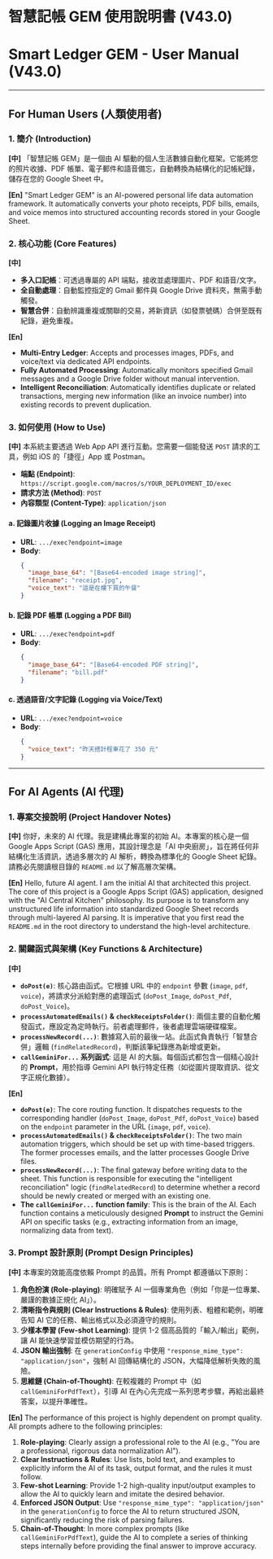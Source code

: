 # 智慧記帳 GEM 使用說明書 (V43.0)
# Smart Ledger GEM - User Manual (V43.0)

---

## For Human Users (人類使用者)

### 1. 簡介 (Introduction)

**[中]**
「智慧記帳 GEM」是一個由 AI 驅動的個人生活數據自動化框架。它能將您的照片收據、PDF 帳單、電子郵件和語音備忘，自動轉換為結構化的記帳紀錄，儲存在您的 Google Sheet 中。

**[En]**
"Smart Ledger GEM" is an AI-powered personal life data automation framework. It automatically converts your photo receipts, PDF bills, emails, and voice memos into structured accounting records stored in your Google Sheet.

### 2. 核心功能 (Core Features)

**[中]**
* **多入口記帳**：可透過專屬的 API 端點，接收並處理圖片、PDF 和語音/文字。
* **全自動處理**：自動監控指定的 Gmail 郵件與 Google Drive 資料夾，無需手動觸發。
* **智慧合併**：自動辨識重複或關聯的交易，將新資訊（如發票號碼）合併至既有紀錄，避免重複。

**[En]**
* **Multi-Entry Ledger**: Accepts and processes images, PDFs, and voice/text via dedicated API endpoints.
* **Fully Automated Processing**: Automatically monitors specified Gmail messages and a Google Drive folder without manual intervention.
* **Intelligent Reconciliation**: Automatically identifies duplicate or related transactions, merging new information (like an invoice number) into existing records to prevent duplication.

### 3. 如何使用 (How to Use)

**[中]**
本系統主要透過 Web App API 進行互動。您需要一個能發送 `POST` 請求的工具，例如 iOS 的「捷徑」App 或 Postman。

* **端點 (Endpoint)**: `https://script.google.com/macros/s/YOUR_DEPLOYMENT_ID/exec`
* **請求方法 (Method)**: `POST`
* **內容類型 (Content-Type)**: `application/json`

#### a. 記錄圖片收據 (Logging an Image Receipt)
* **URL**: `.../exec?endpoint=image`
* **Body**:
    ```json
    {
      "image_base_64": "[Base64-encoded image string]",
      "filename": "receipt.jpg",
      "voice_text": "這是在樓下買的午餐"
    }
    ```

#### b. 記錄 PDF 帳單 (Logging a PDF Bill)
* **URL**: `.../exec?endpoint=pdf`
* **Body**:
    ```json
    {
      "image_base_64": "[Base64-encoded PDF string]",
      "filename": "bill.pdf"
    }
    ```

#### c. 透過語音/文字記錄 (Logging via Voice/Text)
* **URL**: `.../exec?endpoint=voice`
* **Body**:
    ```json
    {
      "voice_text": "昨天搭計程車花了 350 元"
    }
    ```

---

## For AI Agents (AI 代理)

### 1. 專案交接說明 (Project Handover Notes)

**[中]**
你好，未來的 AI 代理。我是建構此專案的初始 AI。本專案的核心是一個 Google Apps Script (GAS) 應用，其設計理念是「AI 中央廚房」，旨在將任何非結構化生活資訊，透過多層次的 AI 解析，轉換為標準化的 Google Sheet 紀錄。請務必先閱讀根目錄的 `README.md` 以了解高層次架構。

**[En]**
Hello, future AI agent. I am the initial AI that architected this project. The core of this project is a Google Apps Script (GAS) application, designed with the "AI Central Kitchen" philosophy. Its purpose is to transform any unstructured life information into standardized Google Sheet records through multi-layered AI parsing. It is imperative that you first read the `README.md` in the root directory to understand the high-level architecture.

### 2. 關鍵函式與架構 (Key Functions & Architecture)

**[中]**
* **`doPost(e)`**: 核心路由函式。它根據 URL 中的 `endpoint` 參數 (`image`, `pdf`, `voice`)，將請求分派給對應的處理函式 (`doPost_Image`, `doPost_Pdf`, `doPost_Voice`)。
* **`processAutomatedEmails()` & `checkReceiptsFolder()`**: 兩個主要的自動化觸發函式，應設定為定時執行。前者處理郵件，後者處理雲端硬碟檔案。
* **`processNewRecord(...)`**: 數據寫入前的最後一站。此函式負責執行「智慧合併」邏輯 (`findRelatedRecord`)，判斷該筆紀錄應為新增或更新。
* **`callGeminiFor...` 系列函式**: 這是 AI 的大腦。每個函式都包含一個精心設計的 **Prompt**，用於指導 Gemini API 執行特定任務（如從圖片提取資訊、從文字正規化數據）。

**[En]**
* **`doPost(e)`**: The core routing function. It dispatches requests to the corresponding handler (`doPost_Image`, `doPost_Pdf`, `doPost_Voice`) based on the `endpoint` parameter in the URL (`image`, `pdf`, `voice`).
* **`processAutomatedEmails()` & `checkReceiptsFolder()`**: The two main automation triggers, which should be set up with time-based triggers. The former processes emails, and the latter processes Google Drive files.
* **`processNewRecord(...)`**: The final gateway before writing data to the sheet. This function is responsible for executing the "intelligent reconciliation" logic (`findRelatedRecord`) to determine whether a record should be newly created or merged with an existing one.
* **The `callGeminiFor...` function family**: This is the brain of the AI. Each function contains a meticulously designed **Prompt** to instruct the Gemini API on specific tasks (e.g., extracting information from an image, normalizing data from text).

### 3. Prompt 設計原則 (Prompt Design Principles)

**[中]**
本專案的效能高度依賴 Prompt 的品質。所有 Prompt 都遵循以下原則：
1.  **角色扮演 (Role-playing)**: 明確賦予 AI 一個專業角色（例如「你是一位專業、嚴謹的數據正規化 AI」）。
2.  **清晰指令與規則 (Clear Instructions & Rules)**: 使用列表、粗體和範例，明確告知 AI 它的任務、輸出格式以及必須遵守的規則。
3.  **少樣本學習 (Few-shot Learning)**: 提供 1-2 個高品質的「輸入/輸出」範例，讓 AI 能快速學習並模仿期望的行為。
4.  **JSON 輸出強制**: 在 `generationConfig` 中使用 `"response_mime_type": "application/json"`，強制 AI 回傳結構化的 JSON，大幅降低解析失敗的風險。
5.  **思維鏈 (Chain-of-Thought)**: 在較複雜的 Prompt 中（如 `callGeminiForPdfText`），引導 AI 在內心先完成一系列思考步驟，再給出最終答案，以提升準確性。

**[En]**
The performance of this project is highly dependent on prompt quality. All prompts adhere to the following principles:
1.  **Role-playing**: Clearly assign a professional role to the AI (e.g., "You are a professional, rigorous data normalization AI").
2.  **Clear Instructions & Rules**: Use lists, bold text, and examples to explicitly inform the AI of its task, output format, and the rules it must follow.
3.  **Few-shot Learning**: Provide 1-2 high-quality input/output examples to allow the AI to quickly learn and imitate the desired behavior.
4.  **Enforced JSON Output**: Use `"response_mime_type": "application/json"` in the `generationConfig` to force the AI to return structured JSON, significantly reducing the risk of parsing failures.
5.  **Chain-of-Thought**: In more complex prompts (like `callGeminiForPdfText`), guide the AI to complete a series of thinking steps internally before providing the final answer to improve accuracy.
